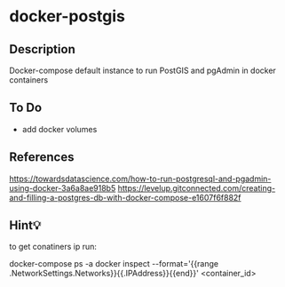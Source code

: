 # docker-postgis

## Description

Docker-compose default instance to run PostGIS and pgAdmin in docker containers

## To Do

- add docker volumes

## References

https://towardsdatascience.com/how-to-run-postgresql-and-pgadmin-using-docker-3a6a8ae918b5
https://levelup.gitconnected.com/creating-and-filling-a-postgres-db-with-docker-compose-e1607f6f882f

## Hint💡

to get conatiners ip run:

docker-compose ps -a
docker inspect --format='{{range .NetworkSettings.Networks}}{{.IPAddress}}{{end}}' <container_id>
